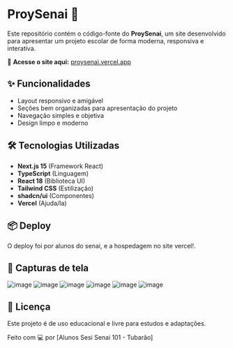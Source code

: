 # ProySenai 🚀

Este repositório contém o código-fonte do **ProySenai**, um site desenvolvido para apresentar um projeto escolar de forma moderna, responsiva e interativa.

🔗 **Acesse o site aqui:** [proysenai.vercel.app](https://proysenai.vercel.app)

## ✨ Funcionalidades

- Layout responsivo e amigável
- Seções bem organizadas para apresentação do projeto
- Navegação simples e objetiva
- Design limpo e moderno

## 🛠️ Tecnologias Utilizadas

- **Next.js 15** (Framework React)
- **TypeScript** (Linguagem)
- **React 18** (Biblioteca UI)
- **Tailwind CSS** (Estilização)
- **shadcn/ui** (Componentes)
- **Vercel** (Ajuda/Ia)

## 📦 Deploy

O deploy foi por alunos do senai, e a hospedagem no site vercel!.

## 📸  Capturas de tela

![image](https://github.com/user-attachments/assets/84787509-08ae-4841-9d26-82e885fff642)
![image](https://github.com/user-attachments/assets/fc6e1108-6298-4d1c-ad2a-50b28504da13)
![image](https://github.com/user-attachments/assets/42b91158-1f1c-4d25-9bcf-3aa67b06ab80)
![image](https://github.com/user-attachments/assets/6ae2b961-82e7-467e-8dd0-b52a7dc25e7d)
![image](https://github.com/user-attachments/assets/d04a7c21-683f-4992-8309-fbd236234ac4)
![image](https://github.com/user-attachments/assets/5f6dd0cb-1970-4683-a267-56c6ef235c79)




## 📄 Licença

Este projeto é de uso educacional e livre para estudos e adaptações.

Feito com 💻 por [Alunos Sesi Senai 101 - Tubarão]

